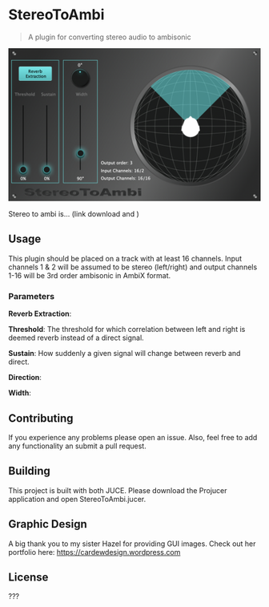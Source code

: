 # StereoToAmbi

> A plugin for converting stereo audio to ambisonic

![StereoToAmbi Plugin](https://github.com/HaydonCardew/StereoToAmbi/blob/master/Images/ScreenShot.png?raw=true "StereoToAmbi running inside Reaper")

Stereo to ambi is... (link download and )

## Usage
This plugin should be placed on a track with at least 16 channels. Input channels 1 & 2 will be assumed to be stereo (left/right) and output channels 1-16 will be 3rd order ambisonic in AmbiX format.

### Parameters

**Reverb Extraction**:

**Threshold**: The threshold for which correlation between left and right is deemed reverb instead of a direct signal.

**Sustain**: How suddenly a given signal will change between reverb and direct.

**Direction**:

**Width**:

## Contributing
If you experience any problems please open an issue. Also, feel free to add any functionality an submit a pull request.

## Building
This project is built with both JUCE. Please download the Projucer application and open StereoToAmbi.jucer.

## Graphic Design
A big thank you to my sister Hazel for providing GUI images. Check out her portfolio here: https://cardewdesign.wordpress.com

## License

???
